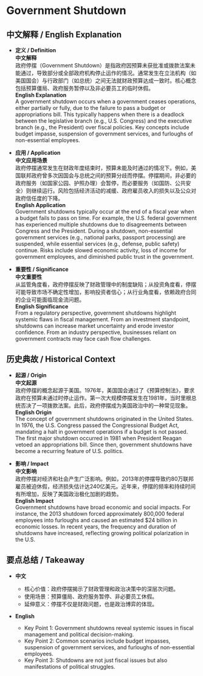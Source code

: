 # Government Shutdown

## 中文解释 / English Explanation

* **定义 / Definition**  
  **中文解释**  
  政府停摆（Government Shutdown）是指政府因预算未获批准或拨款法案未能通过，导致部分或全部政府机构停止运作的情况。通常发生在立法机构（如美国国会）与行政部门（如总统）之间无法就财政预算达成一致时。核心概念包括预算僵局、政府服务暂停以及非必要员工的临时休假。  
  **English Explanation**  
  A government shutdown occurs when a government ceases operations, either partially or fully, due to the failure to pass a budget or appropriations bill. This typically happens when there is a deadlock between the legislative branch (e.g., U.S. Congress) and the executive branch (e.g., the President) over fiscal policies. Key concepts include budget impasse, suspension of government services, and furloughs of non-essential employees.

* **应用 / Application**  
  **中文应用场景**  
  政府停摆通常发生在财政年度结束时，预算未能及时通过的情况下。例如，美国联邦政府曾多次因国会与总统之间的预算分歧而停摆。停摆期间，非必要的政府服务（如国家公园、护照办理）会暂停，而必要服务（如国防、公共安全）则继续运行。风险包括经济活动的减缓、政府雇员收入的损失以及公众对政府信任度的下降。  
  **English Application**  
  Government shutdowns typically occur at the end of a fiscal year when a budget fails to pass on time. For example, the U.S. federal government has experienced multiple shutdowns due to disagreements between Congress and the President. During a shutdown, non-essential government services (e.g., national parks, passport processing) are suspended, while essential services (e.g., defense, public safety) continue. Risks include slowed economic activity, loss of income for government employees, and diminished public trust in the government.

* **重要性 / Significance**  
  **中文重要性**  
  从监管角度看，政府停摆反映了财政管理中的制度缺陷；从投资角度看，停摆可能导致市场不确定性增加，影响投资者信心；从行业角度看，依赖政府合同的企业可能面临现金流问题。  
  **English Significance**  
  From a regulatory perspective, government shutdowns highlight systemic flaws in fiscal management. From an investment standpoint, shutdowns can increase market uncertainty and erode investor confidence. From an industry perspective, businesses reliant on government contracts may face cash flow challenges.

## 历史典故 / Historical Context

* **起源 / Origin**  
  **中文起源**  
  政府停摆的概念起源于美国。1976年，美国国会通过了《预算控制法》，要求政府在预算未通过时停止运作。第一次大规模停摆发生在1981年，当时里根总统否决了一项拨款法案。此后，政府停摆成为美国政治中的一种常见现象。  
  **English Origin**  
  The concept of government shutdowns originated in the United States. In 1976, the U.S. Congress passed the Congressional Budget Act, mandating a halt in government operations if a budget is not passed. The first major shutdown occurred in 1981 when President Reagan vetoed an appropriations bill. Since then, government shutdowns have become a recurring feature of U.S. politics.

* **影响 / Impact**  
  **中文影响**  
  政府停摆对经济和社会产生广泛影响。例如，2013年的停摆导致约80万联邦雇员被迫休假，经济损失估计达240亿美元。近年来，停摆的频率和持续时间有所增加，反映了美国政治极化加剧的趋势。  
  **English Impact**  
  Government shutdowns have broad economic and social impacts. For instance, the 2013 shutdown forced approximately 800,000 federal employees into furloughs and caused an estimated $24 billion in economic losses. In recent years, the frequency and duration of shutdowns have increased, reflecting growing political polarization in the U.S.

## 要点总结 / Takeaway

* **中文**  
  - 核心价值：政府停摆揭示了财政管理和政治决策中的深层次问题。  
  - 使用场景：预算僵局、政府服务暂停、非必要员工休假。  
  - 延伸意义：停摆不仅是财政问题，也是政治博弈的体现。  

* **English**  
  - Key Point 1: Government shutdowns reveal systemic issues in fiscal management and political decision-making.  
  - Key Point 2: Common scenarios include budget impasses, suspension of government services, and furloughs of non-essential employees.  
  - Key Point 3: Shutdowns are not just fiscal issues but also manifestations of political struggles.